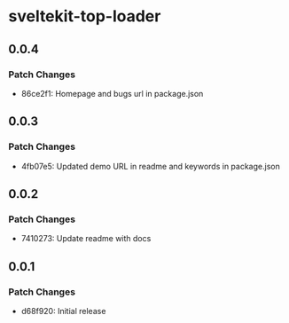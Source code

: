 # sveltekit-top-loader

## 0.0.4

### Patch Changes

- 86ce2f1: Homepage and bugs url in package.json

## 0.0.3

### Patch Changes

- 4fb07e5: Updated demo URL in readme and keywords in package.json

## 0.0.2

### Patch Changes

- 7410273: Update readme with docs

## 0.0.1

### Patch Changes

- d68f920: Initial release

